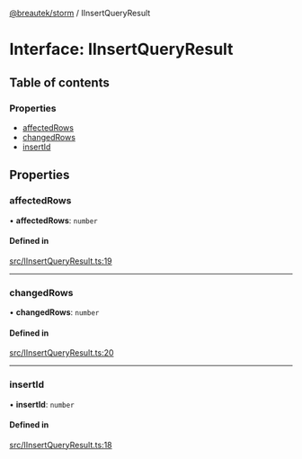 [@breautek/storm](../README.md) / IInsertQueryResult

# Interface: IInsertQueryResult

## Table of contents

### Properties

- [affectedRows](IInsertQueryResult.md#affectedrows)
- [changedRows](IInsertQueryResult.md#changedrows)
- [insertId](IInsertQueryResult.md#insertid)

## Properties

### affectedRows

• **affectedRows**: `number`

#### Defined in

[src/IInsertQueryResult.ts:19](https://github.com/breautek/storm/blob/2f08fb3/src/IInsertQueryResult.ts#L19)

___

### changedRows

• **changedRows**: `number`

#### Defined in

[src/IInsertQueryResult.ts:20](https://github.com/breautek/storm/blob/2f08fb3/src/IInsertQueryResult.ts#L20)

___

### insertId

• **insertId**: `number`

#### Defined in

[src/IInsertQueryResult.ts:18](https://github.com/breautek/storm/blob/2f08fb3/src/IInsertQueryResult.ts#L18)
